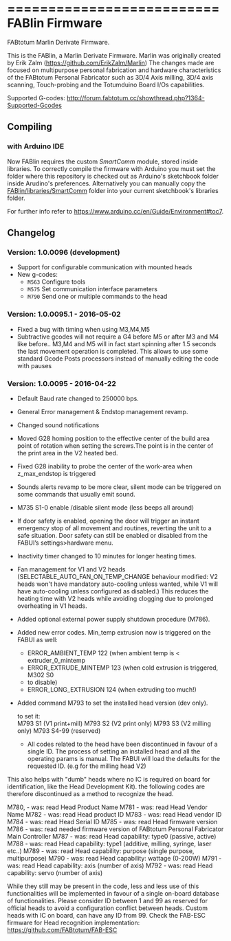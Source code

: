 ==========================
FABlin Firmware
==========================
FABtotum Marlin Derivate Firmware.

This is the FABlin, a Marlin Derivate Firmware. Marlin was originally created by Erik Zalm (https://github.com/ErikZalm/Marlin)
The changes made are focused on multipurpose personal fabrication and hardware characteristics of the FABtotum Personal Fabricator such as 3D/4 Axis milling, 3D/4 axis scanning, Touch-probing and the Totumduino Board I/Os capabilities.

Supported G-codes: http://forum.fabtotum.cc/showthread.php?1364-Supported-Gcodes


Compiling
---------

### with Arduino IDE
Now FABlin requires the custom _SmartComm_ module, stored inside libraries. To correctly compile the firmware with Arduino you must set the folder where this repository is checked out as Arduino's sketchbook folder inside Arudino's preferences. Alternatively you can manually copy the [FABlin/libraries/SmartComm](libraries/SmartComm) folder into your current sketchbook's libraries folder.

For further info refer to https://www.arduino.cc/en/Guide/Environment#toc7.


Changelog
---------

### Version: 1.0.0096 (development)
* Support for configurable communication with mounted heads
* New g-codes:
  - `M563` Configure tools
  - `M575` Set communication interface parameters
  - `M790` Send one or multiple commands to the head

### Version: 1.0.0095.1 - 2016-05-02
* Fixed a bug with timing when using M3,M4,M5
* Subtractive gcodes will not require a G4 before M5 or after M3 and M4 like before..
  M3,M4 and M5 will in fact start spinning after 1.5 seconds the last movement operation is completed.
  This allows to use some standard Gcode Posts processors instead of manually editing the code with pauses

### Version: 1.0.0095 - 2016-04-22

* Default Baud rate changed to 250000 bps.
* General Error management & Endstop management revamp.
* Changed sound notifications
* Moved G28 homing position to the effective center of the build area point of rotation when setting the screws.The point is in the center of the print area in the V2 heated bed.
* Fixed G28 inability to probe the center of the work-area when z_max_endstop is triggered
* Sounds alerts revamp to be more clear, silent mode can be triggered on some commands that usually emit sound.
*  M735 S1-0 enable /disable silent mode (less beeps all around)
* If door safety is enabled, opening the door will trigger an instant emergency stop of all movement and routines, reverting the unit to a safe situation. Door safety can still be enabled or disabled from the FABUI’s settings>hardware menu.
* Inactivity timer changed to 10 minutes for longer heating times.
* Fan management for V1 and V2 heads (SELECTABLE_AUTO_FAN_ON_TEMP_CHANGE behaviour modified: V2 heads won't have mandatory auto-cooling unless wanted, while V1 will have auto-cooling unless configured as disabled.) This reduces the heating time with V2 heads while avoiding clogging due to prolonged overheating in V1 heads.
* Added optional external power supply shutdown procedure (M786).
* Added new error codes. Min_temp extrusion now is triggered on the FABUI as well:
   * ERROR_AMBIENT_TEMP 122 (when ambient temp is < extruder_0_mintemp
   * ERROR_EXTRUDE_MINTEMP 123 (when cold extrusion is triggered, M302 S0
   * to disable)
   * ERROR_LONG_EXTRUSION 124 (when extruding too much!)
* Added command M793 to set the installed head version (dev only).

   to set it:    
    M793 S1  (V1 print+mill)
    M793 S2  (V2 print only)
    M793 S3  (V2 milling only)
    M793 S4-99 (reserved)


   * All codes related to the head have been discontinued in favour of a single ID.
The process of setting an installed head and all the operating params is manual.
The FABUI will load the defaults for the requested ID. (e.g for the milling head V2)


This also helps with "dumb" heads where no IC is required on board for identification, like the Head Development Kit).
the following codes are therefore discontinued as a method to recognize the head.


M780, - was: read Head Product Name
M781 - was: read Head Vendor Name
M782 - was: read Head product ID
M783 - was: read Head vendor ID
M784 - was: read Head Serial ID
M785 - was: read Head firmware version
M786 - was: read needed firmware version of FABtotum Personal Fabricator Main Controller
M787 - was: read Head capability: type0 (passive, active)
M788 - was: read Head capability: type1 (additive, milling, syringe, laser etc..)
M789 - was: read Head capability: purpose (single purpose, multipurpose)
M790 - was: read Head capability: wattage (0-200W)
M791 - was: read Head capability: axis (number of axis)
M792 - was: read Head capability: servo (number of axis)


While they still may be present in the code, less and less use of this functionalities will be implemented in favour of a single on-board database of functionalities.
Please consider ID between 1 and 99 as reserved for official heads to avoid a configuration conflict between heads.
Custom heads with IC on board, can have any ID from 99. Check the FAB-ESC firmware for Head recognition implementation: https://github.com/FABtotum/FAB-ESC
